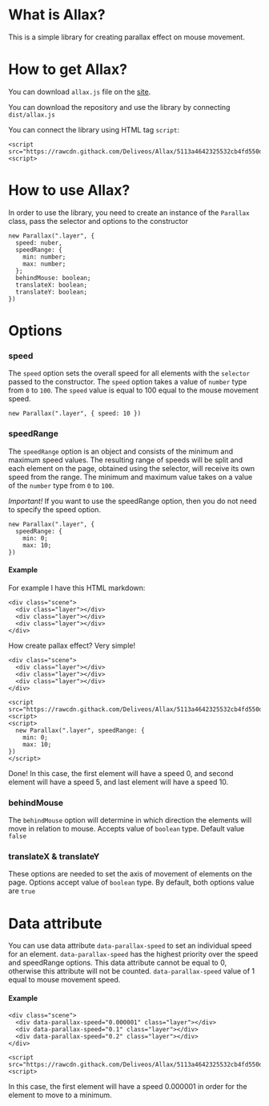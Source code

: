 # What is Allax?

This is a simple library for creating parallax effect on mouse movement.

# How to get Allax?
You can download `allax.js` file on the [site](https://deliveos.github.io/Allax/).

You can download the repository and use the library by connecting `dist/allax.js`

You can connect the library using HTML tag `script`:
```
<script src="https://rawcdn.githack.com/Deliveos/Allax/5113a4642325532cb4fd550db58fc856507de287/dist/allax.js"><script>
```

# How to use Allax?

In order to use the library, you need to create an instance of the `Parallax` class, pass the selector and options to the constructor
```
new Parallax(".layer", {
  speed: nuber,
  speedRange: {
    min: number;
    max: number;
  };
  behindMouse: boolean;
  translateX: boolean;
  translateY: boolean;
})
```
# Options
### speed
The `speed` option sets the overall speed for all elements with the `selector` passed to the constructor. The `speed` option takes a value of `number` type from `0` to `100`. The `speed` value is equal to 100 equal to the mouse movement speed.
```
new Parallax(".layer", { speed: 10 })
```

### speedRange
The `speedRange` option is an object and consists of the minimum and maximum speed values. The resulting range of speeds will be split and each element on the page, obtained using the selector, will receive its own speed from the range. 
The minimum and maximum value takes on a value of the `number` type from `0` to `100`. 

*Important!* If you want to use the speedRange option, then you do not need to specify the speed option.
```
new Parallax(".layer", {
  speedRange: {
    min: 0;
    max: 10;
})
```
#### Example
For example I have this HTML markdown:
```
<div class="scene">
  <div class="layer"></div>
  <div class="layer"></div>
  <div class="layer"></div>
</div>
```
How create pallax effect? Very simple!
```
<div class="scene">
  <div class="layer"></div>
  <div class="layer"></div>
  <div class="layer"></div>
</div>

<script src="https://rawcdn.githack.com/Deliveos/Allax/5113a4642325532cb4fd550db58fc856507de287/dist/allax.js"><script>
<script>
  new Parallax(".layer", speedRange: {
    min: 0;
    max: 10;
})
</script>
```
Done! In this case, the first element will have a speed 0, and second element will have a speed 5, and last element will have a speed 10.

### behindMouse
The `behindMouse` option will determine in which direction the elements will move in relation to mouse. Accepts value of `boolean` type. Default value `false`

### translateX & translateY
These options are needed to set the axis of movement of elements on the page. Options accept value of `boolean` type. By default, both options value are `true`

# Data attribute
You can use data attribute `data-parallax-speed` to set an individual speed for an element. `data-parallax-speed`  has the highest priority over the speed and speedRange options.
This data attribute cannot be equal to 0, otherwise this attribute will not be counted. `data-parallax-speed` value of 1 equal to mouse movement speed.
#### Example
```
<div class="scene">
  <div data-parallax-speed="0.000001" class="layer"></div>
  <div data-parallax-speed="0.1" class="layer"></div>
  <div data-parallax-speed="0.2" class="layer"></div>
</div>

<script src="https://rawcdn.githack.com/Deliveos/Allax/5113a4642325532cb4fd550db58fc856507de287/dist/allax.js"><script>
```
In this case, the first element will have a speed 0.000001 in order for the element to move to a minimum.
